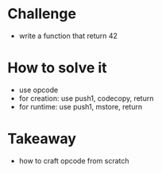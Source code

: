 # Challenge
- write a function that return 42 

# How to solve it
- use opcode
- for creation: use push1, codecopy, return
- for runtime: use push1, mstore, return

# Takeaway
- how to craft opcode from scratch